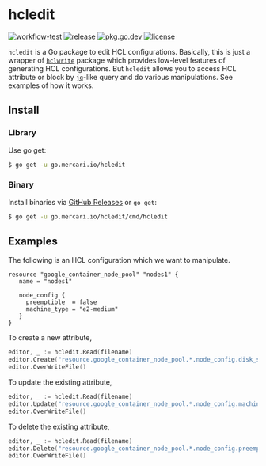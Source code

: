 # hcledit

[![workflow-test][workflow-test-badge]][workflow-test]
[![release][release-badge]][release]
[![pkg.go.dev][pkg.go.dev-badge]][pkg.go.dev]
[![license][license-badge]][license]

`hcledit` is a Go package to edit HCL configurations. Basically, this is just a wrapper of [`hclwrite`](https://pkg.go.dev/github.com/hashicorp/hcl/v2/hclwrite) package which provides low-level features of generating HCL configurations. But `hcledit` allows you to access HCL attribute or block by [`jq`](https://github.com/stedolan/jq)-like query and do various manipulations. See examples of how it works.

## Install

### Library

Use go get:

```bash
$ go get -u go.mercari.io/hcledit
```

### Binary

Install binaries via [GitHub Releases][release] or `go get`:

```bash
$ go get -u go.mercari.io/hcledit/cmd/hcledit
```

## Examples

The following is an HCL configuration which we want to manipulate.

```hcl
resource "google_container_node_pool" "nodes1" {
   name = "nodes1"

   node_config {
     preemptible  = false
     machine_type = "e2-medium"
   }
}
```

To create a new attribute,

```go
editor, _ := hcledit.Read(filename)
editor.Create("resource.google_container_node_pool.*.node_config.disk_size_gb", "200")
editor.OverWriteFile()
```

To update the existing attribute,

```go
editor, _ := hcledit.Read(filename)
editor.Update("resource.google_container_node_pool.*.node_config.machine_type", "COS")
editor.OverWriteFile()
```

To delete the existing attribute,

```go
editor, _ := hcledit.Read(filename)
editor.Delete("resource.google_container_node_pool.*.node_config.preemptible")
editor.OverWriteFile()
```

<!-- badge links -->

[workflow-test]: https://github.com/mercari/hcledit/actions?query=workflow%3ATest
[workflow-test-badge]: https://img.shields.io/github/workflow/status/mercari/hcledit/Test?label=Test&style=for-the-badge&logo=github

[release]: https://github.com/mercari/hcledit/releases
[release-badge]: https://img.shields.io/github/v/release/mercari/hcledit?style=for-the-badge&logo=github

[pkg.go.dev]: https://pkg.go.dev/go.mercari.io/hcledit
[pkg.go.dev-badge]: http://bit.ly/pkg-go-dev-badge

[license]: LICENSE
[license-badge]: https://img.shields.io/github/license/mercari/hcledit?style=for-the-badge
